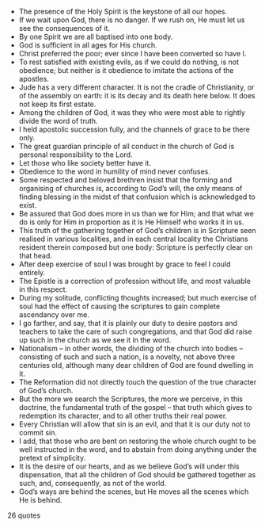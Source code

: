  - The presence of the Holy Spirit is the keystone of all our hopes.
 - If we wait upon God, there is no danger. If we rush on, He must let us see the consequences of it.
 - By one Spirit we are all baptised into one body.
 - God is sufficient in all ages for His church.
 - Christ preferred the poor; ever since I have been converted so have I.
 - To rest satisfied with existing evils, as if we could do nothing, is not obedience; but neither is it obedience to imitate the actions of the apostles.
 - Jude has a very different character. It is not the cradle of Christianity, or of the assembly on earth: it is its decay and its death here below. It does not keep its first estate.
 - Among the children of God, it was they who were most able to rightly divide the word of truth.
 - I held apostolic succession fully, and the channels of grace to be there only.
 - The great guardian principle of all conduct in the church of God is personal responsibility to the Lord.
 - Let those who like society better have it.
 - Obedience to the word in humility of mind never confuses.
 - Some respected and beloved brethren insist that the forming and organising of churches is, according to God’s will, the only means of finding blessing in the midst of that confusion which is acknowledged to exist.
 - Be assured that God does more in us than we for Him; and that what we do is only for Him in proportion as it is He Himself who works it in us.
 - This truth of the gathering together of God’s children is in Scripture seen realised in various localities, and in each central locality the Christians resident therein composed but one body: Scripture is perfectly clear on that head.
 - After deep exercise of soul I was brought by grace to feel I could entirely.
 - The Epistle is a correction of profession without life, and most valuable in this respect.
 - During my solitude, conflicting thoughts increased; but much exercise of soul had the effect of causing the scriptures to gain complete ascendancy over me.
 - I go farther, and say, that it is plainly our duty to desire pastors and teachers to take the care of such congregations, and that God did raise up such in the church as we see it in the word.
 - Nationalism – in other words, the dividing of the church into bodies – consisting of such and such a nation, is a novelty, not above three centuries old, although many dear children of God are found dwelling in it.
 - The Reformation did not directly touch the question of the true character of God’s church.
 - But the more we search the Scriptures, the more we perceive, in this doctrine, the fundamental truth of the gospel – that truth which gives to redemption its character, and to all other truths their real power.
 - Every Christian will allow that sin is an evil, and that it is our duty not to commit sin.
 - I add, that those who are bent on restoring the whole church ought to be well instructed in the word, and to abstain from doing anything under the pretext of simplicity.
 - It is the desire of our hearts, and as we believe God’s will under this dispensation, that all the children of God should be gathered together as such, and, consequently, as not of the world.
 - God’s ways are behind the scenes, but He moves all the scenes which He is behind.

26 quotes